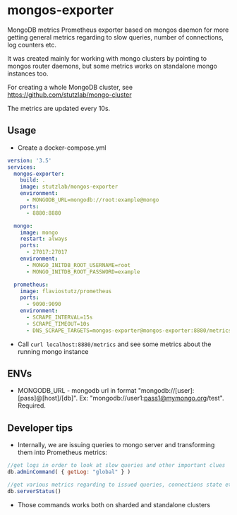 # mongos-exporter

MongoDB metrics Prometheus exporter based on mongos daemon for more getting general metrics regarding to slow queries, number of connections, log counters etc.

It was created mainly for working with mongo clusters by pointing to mongos router daemons, but some metrics works on standalone mongo instances too.

For creating a whole MongoDB cluster, see https://github.com/stutzlab/mongo-cluster

The metrics are updated every 10s.

## Usage

* Create a docker-compose.yml

```yml
version: '3.5'
services:
  mongos-exporter:
    build: .
    image: stutzlab/mongos-exporter
    environment:
      - MONGODB_URL=mongodb://root:example@mongo
    ports:
      - 8880:8880

  mongo:
    image: mongo
    restart: always
    ports:
      - 27017:27017
    environment:
      - MONGO_INITDB_ROOT_USERNAME=root
      - MONGO_INITDB_ROOT_PASSWORD=example

  prometheus:
    image: flaviostutz/prometheus
    ports:
      - 9090:9090
    environment:
      - SCRAPE_INTERVAL=15s
      - SCRAPE_TIMEOUT=10s
      - DNS_SCRAPE_TARGETS=mongos-exporter@mongos-exporter:8880/metrics
```

* Call `curl localhost:8880/metrics` and see some metrics about the running mongo instance

## ENVs

* MONGODB_URL - mongodb url in format "mongodb://[user]:[pass]@[host]/[db]". Ex: "mongodb://user1:pass1@mymongo.org/test". Required.

## Developer tips

* Internally, we are issuing queries to mongo server and transforming them into Prometheus metrics:

```js
//get logs in order to look at slow queries and other important clues
db.adminCommand( { getLog: "global" } )

//get various metrics regarding to issued queries, connections state etc
db.serverStatus()
```

* Those commands works both on sharded and standalone clusters

